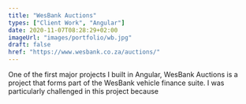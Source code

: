 ```yaml
---
title: "WesBank Auctions"
types: ["Client Work", "Angular"]
date: 2020-11-07T08:28:29+02:00
imageUrl: "images/portfolio/wb.jpg"
draft: false
href: "https://www.wesbank.co.za/auctions/"
---
```


One of the first major projects I built in Angular, WesBank Auctions is a project that forms part of the WesBank vehicle finance suite. I was particularly challenged in this project because 
